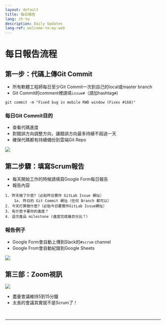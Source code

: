 ```yaml
---
layout: default
title: 每日報告
lang: zh-tw
description: Daily Updates
lang-ref: welcome-to-my-web
---
```




# 每日報告流程

## 第一步：代碼上傳Git Commit

* 所有軟體工程師每日至少Git Commit一次到自己的local或master branch
* Git Commit的comment裡請填`issue#`（請加hashtag`#`)

```
git commit -m "Fixed bug in mobile RWD window (Fixes #168)"
```

### 每日Git Commit目的

* 查看代碼進度
* 對錯誤方向調整方向，讓錯誤方向最多持續不超過一天
* 確保代碼都有持續備份到雲端Git Repo

<img src='https://lh3.googleusercontent.com/XHxNRqvRvarEi8P3SStdBYlBiby_o6QcgbQHoBDMnz7uTmI67iavLR0XrtLYHrM81k6wd94yUx79aSOgZ1l6bHs12GHdzBC3cJJ2Bk703Twa3ExnXN0NsE9Y6bGqv2MvURoNxH8yuA=w600' />

<br>

## 第二步驟：填寫Scrum報告

* 每天開始工作的時候請填寫Google Form每日報告
* 報告內容

```
1. 昨天做了什麼?（必貼昨日實作 GitLab Issue 網址）
	1a. 昨日的 Git Commit 網址（任何 Branch 都可以）
2. 今天打算做什麼?（必貼今日要實作GitLab Issue網址）
3. 有什麼卡著你的進度？
4. 這次產品 milestone (進度完成幾百分比？）
```

### 報告例子

* Google Form會自動上傳到Slack的`#scrum` channel
* Google From會自動紀錄到Google Sheets

<img src='https://lh3.googleusercontent.com/LVnFFzZO0vjufjBZ2nOWGMa2Z1gPfqbgdb3wtyF1fDxfdQrgNSLGkM3MBONcfe4kTITbbeY0cyD-I9ii9G8ijbBMKPo5k86CTk9Rn28d66XYQRNEHS1Xl30acXOSKrmZ3tFNPjV62A=w800' />

<br>

## 第三部：Zoom視訊

<img src='https://lh3.googleusercontent.com/4tSI6OvfmNu-ZrrgNGl8iL6hgsdC4_IPOesghAL9uxuHLOnB2yZxkWpTONFk2NXXv8LbSm2UYVONVWafrrX6c8D-SNROLS8DkKybwsPwk8w9yn8xx6mRTzSTzo8Hwq8y0hjeuJ5mRg=w800' />

* 盡量會議維持5到15分鐘
* 太長的會議其實就不是Scrum了！

<br>

---

<br>

